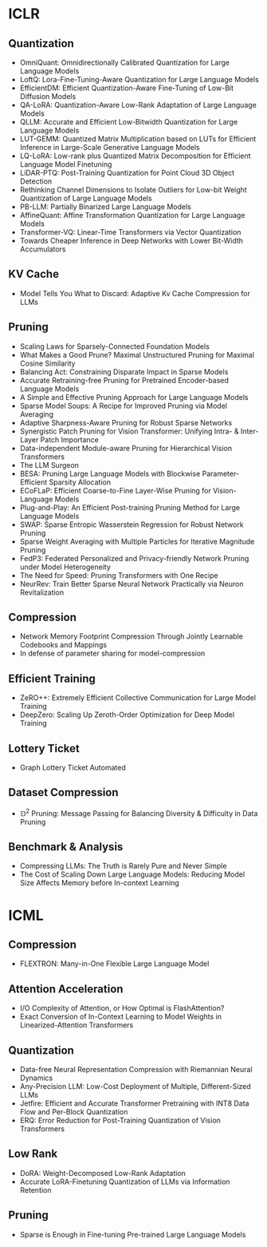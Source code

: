 # ICLR

## Quantization
- OmniQuant: Omnidirectionally Calibrated Quantization for Large Language Models
- LoftQ: Lora-Fine-Tuning-Aware Quantization for Large Language Models
- EfficientDM: Efficient Quantization-Aware Fine-Tuning of Low-Bit Diffusion Models
- QA-LoRA: Quantization-Aware Low-Rank Adaptation of Large Language Models
- QLLM: Accurate and Efficient Low-Bitwidth Quantization for Large Language Models
- LUT-GEMM: Quantized Matrix Multiplication based on LUTs for Efficient Inference in Large-Scale Generative Language Models
- LQ-LoRA: Low-rank plus Quantized Matrix Decomposition for Efficient Language Model Finetuning
- LiDAR-PTQ: Post-Training Quantization for Point Cloud 3D Object Detection
- Rethinking Channel Dimensions to Isolate Outliers for Low-bit Weight Quantization of Large Language Models
- PB-LLM: Partially Binarized Large Language Models
- AffineQuant: Affine Transformation Quantization for Large Language Models
- Transformer-VQ: Linear-Time Transformers via Vector Quantization
- Towards Cheaper Inference in Deep Networks with Lower Bit-Width Accumulators

## KV Cache
- Model Tells You What to Discard: Adaptive Kv Cache Compression for LLMs

## Pruning
- Scaling Laws for Sparsely-Connected Foundation Models
- What Makes a Good Prune? Maximal Unstructured Pruning for Maximal Cosine Similarity
- Balancing Act: Constraining Disparate Impact in Sparse Models
- Accurate Retraining-free Pruning for Pretrained Encoder-based Language Models
- A Simple and Effective Pruning Approach for Large Language Models
- Sparse Model Soups: A Recipe for Improved Pruning via Model Averaging
- Adaptive Sharpness-Aware Pruning for Robust Sparse Networks
- Synergistic Patch Pruning for Vision Transformer: Unifying Intra- & Inter-Layer Patch Importance
- Data-independent Module-aware Pruning for Hierarchical Vision Transformers
- The LLM Surgeon
- BESA: Pruning Large Language Models with Blockwise Parameter-Efficient Sparsity Allocation
- ECoFLaP: Efficient Coarse-to-Fine Layer-Wise Pruning for Vision-Language Models
- Plug-and-Play: An Efficient Post-training Pruning Method for Large Language Models
- SWAP: Sparse Entropic Wasserstein Regression for Robust Network Pruning
- Sparse Weight Averaging with Multiple Particles for Iterative Magnitude Pruning
- FedP3: Federated Personalized and Privacy-friendly Network Pruning under Model Heterogeneity
- The Need for Speed: Pruning Transformers with One Recipe
- NeurRev: Train Better Sparse Neural Network Practically via Neuron Revitalization

## Compression
- Network Memory Footprint Compression Through Jointly Learnable Codebooks and Mappings
- In defense of parameter sharing for model-compression

## Efficient Training
- ZeRO++: Extremely Efficient Collective Communication for Large Model Training
- DeepZero: Scaling Up Zeroth-Order Optimization for Deep Model Training

## Lottery Ticket
- Graph Lottery Ticket Automated

## Dataset Compression
- $\mathbb{D}^2$ Pruning: Message Passing for Balancing Diversity & Difficulty in Data Pruning

## Benchmark & Analysis
- Compressing LLMs: The Truth is Rarely Pure and Never Simple
- The Cost of Scaling Down Large Language Models: Reducing Model Size Affects Memory before In-context Learning

# ICML

## Compression
- FLEXTRON: Many-in-One Flexible Large Language Model

## Attention Acceleration
- I/O Complexity of Attention, or How Optimal is FlashAttention?
- Exact Conversion of In-Context Learning to Model Weights in Linearized-Attention Transformers

## Quantization
- Data-free Neural Representation Compression with Riemannian Neural Dynamics
- Any-Precision LLM: Low-Cost Deployment of Multiple, Different-Sized LLMs
- Jetfire: Efficient and Accurate Transformer Pretraining with INT8 Data Flow and Per-Block Quantization
- ERQ: Error Reduction for Post-Training Quantization of Vision Transformers

## Low Rank
- DoRA: Weight-Decomposed Low-Rank Adaptation
- Accurate LoRA-Finetuning Quantization of LLMs via Information Retention

## Pruning
- Sparse is Enough in Fine-tuning Pre-trained Large Language Models